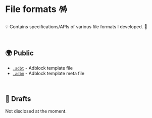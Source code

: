 # File formats 🪅

💡 Contains specifications/APIs of various file formats I developed. 🦄

<br>

## 🌍 Public

- [`.adbt`](https://github.com/igorskyflyer/file-format-adbt/releases/latest) - Adblock template file
- [`.adbm`](https://github.com/igorskyflyer/file-format-adbt/releases/latest) - Adblock template meta file

<br>

## 📄 Drafts

Not disclosed at the moment.
